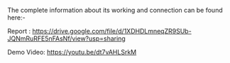 The complete information about its working and connection can be found here:-

Report : https://drive.google.com/file/d/1XDHDLmneqZR9SUb-JQNmRuRFE5nFAsNf/view?usp=sharing

Demo Video:  https://youtu.be/dt7vAHLSrkM
